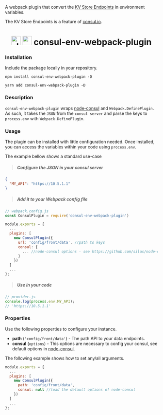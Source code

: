 A webpack plugin that convert the [KV Store Endpoints](https://www.consul.io/api/kv.html) in environment variables.

The KV Store Endpoints is a feature of [consul.io](https://www.consul.io).

<div align="center">
  <h1>
    <img width="30" heigth="30" src="https://www.consul.io/assets/images/og-image-6ef0ad8b.png" alt="dotenv" />
    <img width="30" heigth="30" src="https://webpack.js.org/assets/icon-square-big.svg" alt="webpack">
    consul-env-webpack-plugin
  </h1>
</div>

### Installation

Include the package locally in your repository.


```
npm install consul-env-webpack-plugin -D

yarn add consul-env-webpack-plugin -D
```

### Description

`consul-env-webpack-plugin` wraps [node-consul](https://github.com/silas/node-consul) and `Webpack.DefinePlugin`. As such, it takes the  `JSON` from the `consul server` and parse the keys to `process.env` with `Webpack.DefinePlugin`.

### Usage

The plugin can be installed with little configuration needed. Once installed, you can access the variables within your code using `process.env`.

The example bellow shows a standard use-case

> ##### Configure the JSON in your consul server
```json
{
  "MY_API": "https://10.5.1.1"
}
```

> ##### Add it to your Webpack config file
```javascript
// webpack.config.js
const ConsulPlugin = require('consul-env-webpack-plugin')

module.exports = {
  ...
  plugins: [
    new ConsulPlugin({
      url: 'config/front/data', //path to keys
      consul: {
        ... //node-consul options - see https://github.com/silas/node-consul
      }
    })
  ]
  ...
};
```

> ##### Use in your code

```javascript
// provider.js
console.log(process.env.MY_API);
// 'https://10.5.1.1'
```

### Properties

Use the following properties to configure your instance.

* **path** (`'config/front/data'`) - The path API to your data endpoints.
* **consul** (`options`) - This options are necessary to config your consul, see default options in [node-consul](https://github.com/silas/node-consul#init).

The following example shows how to set any/all arguments.

```javascript
module.exports = {
  ...
  plugins: [
    new ConsulPlugin({
      path: 'config/front/data',
      consul: null //load the default options of node-consul
    })
  ]
  ...
};
```